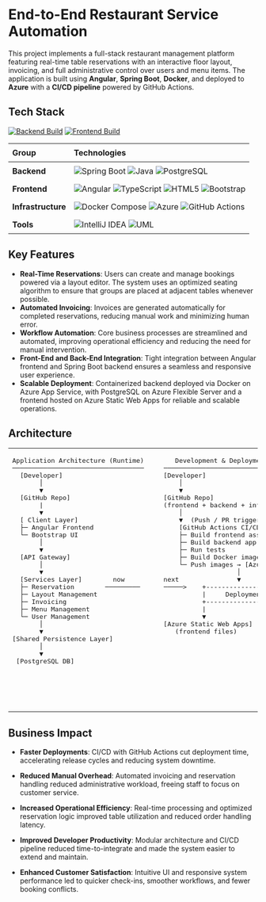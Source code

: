 # End-to-End Restaurant Service Automation

This project implements a full-stack restaurant management platform featuring real-time table reservations with an
interactive floor layout, invoicing, and full administrative control over users and menu items. The application is built
using **Angular**, **Spring Boot**, **Docker**, and deployed to **Azure** with a **CI/CD pipeline** powered by GitHub
Actions.

## Tech Stack

[![Backend Build](https://img.shields.io/github/actions/workflow/status/amertu/restaurant-service-system/master_restaurant-backend.yml?branch=master&label=backend-build&logo=github)](https://github.com/amertu/restaurant-service-system/actions/workflows/master_restaurant-backend.yml)
[![Frontend Build](https://img.shields.io/github/actions/workflow/status/amertu/restaurant-service-system/azure-static-web-apps-jolly-coast-0df939010.yml?branch=master&label=frontend-build&logo=github)](https://github.com/amertu/restaurant-service-system/actions/workflows/azure-static-web-apps-jolly-coast-0df939010.yml)
<table style="width:100%; border-collapse: collapse;">
  <thead>
    <tr>
      <th style="text-align:left; padding: 8px;">Group</th>
      <th style="text-align:left; padding: 8px;">Technologies</th>
    </tr>
  </thead>
  <tbody>
    <tr>
      <td style="padding: 8px;"><strong>Backend</strong></td>
      <td style="padding: 8px;">
        <img src="https://img.shields.io/badge/Spring%20Boot-3.4.5-brightgreen?style=plastic&logo=spring&logoColor=white" alt="Spring Boot" />
        <img src="https://img.shields.io/badge/Java-21-red?style=plastic&logo=openjdk&logoColor=white" alt="Java" />
        <img src="https://img.shields.io/badge/PostgreSQL-15.2-blue?style=plastic&logo=postgresql&logoColor=white" alt="PostgreSQL" />
      </td>
    </tr>
    <tr>
      <td style="padding: 8px;"><strong>Frontend</strong></td>
      <td style="padding: 8px;">
        <img src="https://img.shields.io/badge/Angular-19.0.0-d33af0?style=plastic&logo=angular&logoColor=white" alt="Angular" />
        <img src="https://img.shields.io/badge/TypeScript-5.4.5-09476B?style=plastic&logo=typescript&logoColor=white" alt="TypeScript" />
        <img src="https://img.shields.io/badge/HTML-5-orange?style=plastic&logo=html5&logoColor=white" alt="HTML5" />
        <img src="https://img.shields.io/badge/Bootstrap-5.3.6-7952B3?style=plastic&logo=bootstrap&logoColor=white" alt="Bootstrap" />
      </td>
    </tr>
    <tr>
      <td style="padding: 8px;"><strong>Infrastructure</strong></td>
      <td style="padding: 8px;">
        <img src="https://img.shields.io/badge/Docker-28.0.4-blue?logo=docker&logoColor=white" alt="Docker Compose" />
        <img src="https://img.shields.io/badge/Cloud-Azure-0078D4?logo=microsoftazure&logoColor=white" alt="Azure" />
        <img src="https://img.shields.io/badge/CI%2FCD-GitHub%20Actions-2088FF?logo=githubactions&logoColor=white" alt="GitHub Actions" />
      </td>
    </tr>
    <tr>
      <td style="padding: 8px;"><strong>Tools</strong></td>
      <td style="padding: 8px;">
        <img src="https://img.shields.io/badge/IntelliJ_IDEA-2E2E2E?style=plastic&logo=intellijidea&logoColor=white" alt="IntelliJ IDEA" />
        <img src="https://img.shields.io/badge/UML-FABD14?style=plastic&logo=uml&logoColor=white" alt="UML" />
      </td>
    </tr>
  </tbody>
</table>

## Key Features

- **Real-Time Reservations**: Users can create and manage bookings powered via a layout editor. The system uses an
  optimized seating algorithm to ensure that groups are placed at adjacent tables whenever possible.
- **Automated Invoicing**: Invoices are generated automatically for completed reservations, reducing manual work and
  minimizing human error.
- **Workflow Automation**: Core business processes are streamlined and automated, improving operational efficiency and
  reducing the need for manual intervention.
- **Front-End and Back-End Integration**: Tight integration between Angular frontend and Spring Boot backend ensures a
  seamless and responsive user experience.
- **Scalable Deployment**: Containerized backend deployed via Docker on Azure App Service, with PostgreSQL on Azure
  Flexible Server and a frontend hosted on Azure Static Web Apps for reliable and scalable operations.

## Architecture

<table> <tr> 
<td style="vertical-align:top;"> 
<pre style="margin: 0;"> 
Application Architecture (Runtime) 
──────────────────────────────────
  [Developer]
       │
       ▼
  [GitHub Repo]
       |
       ▼
  [ Client Layer]
  ├─ Angular Frontend
  └─ Bootstrap UI
       │
       ▼
  [API Gateway]
       │
       ▼
  [Services Layer]        now        
  ├─ Reservation        ─────────
  ├─ Layout Management 
  ├─ Invoicing
  ├─ Menu Management
  └─ User Management
       │
       ▼
[Shared Persistence Layer]
       │
       ▼
 [PostgreSQL DB]
</pre>
</td> <td style="vertical-align:top;"> 
<pre style="margin: 0;"> 
   Development & Deployment Pipeline
────────────────────────────────────────
[Developer]
    │
    ▼
[GitHub Repo]
(frontend + backend + infra + migrations)
    │
    ▼  (Push / PR triggers)
    [GitHub Actions CI/CD]
    ├─ Build frontend assets
    ├─ Build backend app
    ├─ Run tests
    ├─ Build Docker images
    └─ Push images → [Azure Container Registry]
                   │
next               ▼
─────>    +------------------------+
          |     Deployment         |
          +------------------------+
          |                        |
          ▼                        ▼
[Azure Static Web Apps]    [Azure App Service]
   (frontend files)        (backend container)
                                   │
                                   ▼
                            [Config: Env Vars]
                                   │
                                   ▼
                            [Azure PostgreSQL DB]
                          (Managed, secure connection)
                                   │
                                   ▼
                           [Azure Blob Storage]
</pre>
</td> </tr> </table>

## Business Impact

- **Faster Deployments**: CI/CD with GitHub Actions cut deployment time, accelerating release cycles and reducing system
  downtime.

- **Reduced Manual Overhead**: Automated invoicing and reservation handling reduced administrative workload, freeing
  staff to focus on customer service.

- **Increased Operational Efficiency**: Real-time processing and optimized reservation logic improved table utilization
  and reduced order handling latency.

- **Improved Developer Productivity**: Modular architecture and CI/CD pipeline reduced time-to-integrate and made the
  system easier to extend and maintain.

- **Enhanced Customer Satisfaction**: Intuitive UI and responsive system performance led to quicker check-ins, smoother
  workflows, and fewer booking conflicts.